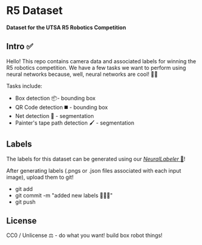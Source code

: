 # R5 Dataset

**Dataset for the UTSA R5 Robotics Competition**

## Intro ✅

Hello! This repo contains camera data and associated labels for winning the R5 robotics competition. We have a few tasks we want to perform using neural networks because, well, neural networks are cool! 🧠🤖

Tasks include:

* Box detection 📦- bounding box
* QR Code detection ◼️ - bounding box
* Net detection 🥅 - segmentation
* Painter's tape path detection 🖌️ - segmentation

## Labels

The labels for this dataset can be generated using our [*NeuralLabeler* 🧠](https://github.com/UTSARobotics/NeuralLabeler)!

After generating labels (.pngs or .json files associated with each input image), upload them to git!

* git add <my new label folder>
* git commit -m "added new labels 🚀🔥💥"
* git push

## License

CC0  / Unlicense ⚖️ - do what you want! build box robot things!

